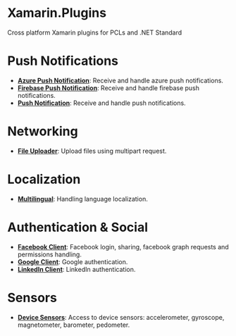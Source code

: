# Xamarin.Plugins
Cross platform Xamarin plugins for PCLs and .NET Standard

# Push Notifications

* **[Azure Push Notification](https://github.com/CrossGeeks/AzurePushNotificationPlugin)**: Receive and handle azure push notifications.
* **[Firebase Push Notification](https://github.com/CrossGeeks/FirebasePushNotificationPlugin)**: Receive and handle firebase push notifications.
* **[Push Notification](https://github.com/CrossGeeks/PushNotificationPlugin)**: Receive and handle push notifications.

# Networking
* **[File Uploader](https://github.com/CrossGeeks/FileUploaderPlugin)**: Upload files using multipart request.

# Localization
* **[Multilingual](https://github.com/CrossGeeks/MultilingualPlugin)**: Handling language localization.

# Authentication & Social 
* **[Facebook Client](https://github.com/CrossGeeks/FacebookClientPlugin)**: Facebook login, sharing, facebook graph requests and permissions handling.
* **[Google Client](https://github.com/CrossGeeks/GoogleClientPlugin)**: Google authentication.
* **[LinkedIn Client](https://github.com/CrossGeeks/LinkedInClientPlugin)**: LinkedIn authentication.

# Sensors
* **[Device Sensors](https://github.com/CrossGeeks/DeviceSensorsPlugin)**: Access to device sensors: accelerometer, gyroscope, magnetometer, barometer, pedometer.
